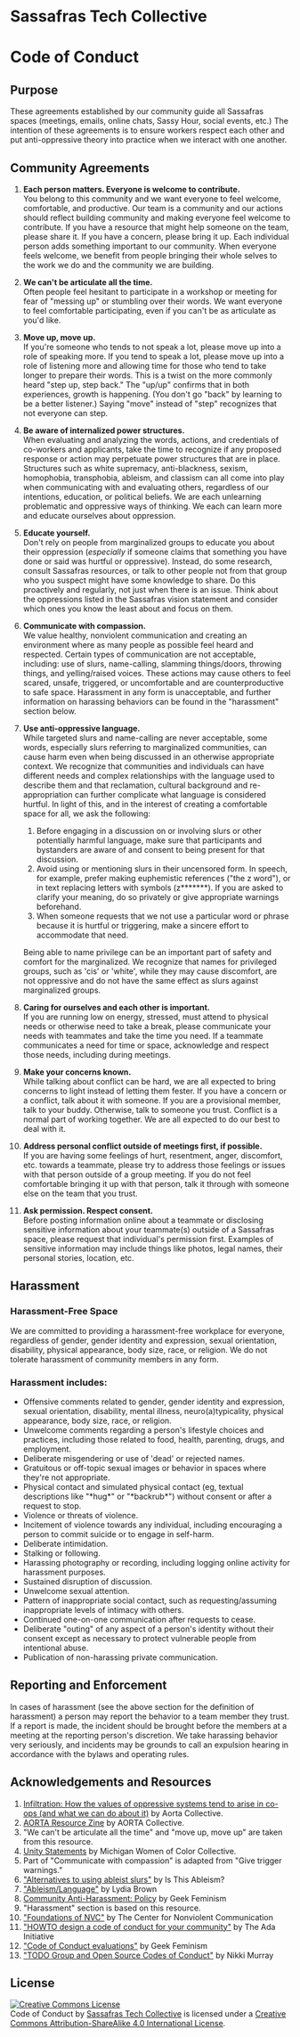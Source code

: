 # Sassafras Tech Collective
# Code of Conduct

## Purpose

These agreements established by our community guide all Sassafras spaces (meetings, emails, online chats, Sassy Hour, social events, etc.) The intention of these agreements is to ensure workers respect each other and put anti-oppressive theory into practice when we interact with one another.

## Community Agreements

1. **Each person matters. Everyone is welcome to contribute.**  
  You belong to this community and we want everyone to feel welcome, comfortable, and productive. Our team is a community and our actions should reflect building community and making everyone feel welcome to contribute. If you have a resource that might help someone on the team, please share it. If you have a concern, please bring it up. Each individual person adds something important to our community. When everyone feels welcome, we benefit from people bringing their whole selves to the work we do and the community we are building.

1. **We can't be articulate all the time.**  
  Often people feel hesitant to participate in a workshop or meeting for fear of "messing up" or stumbling over their words. We want everyone to feel comfortable participating, even if you can't be as articulate as you'd like.

1. **Move up, move up.**  
  If you're someone who tends to not speak a lot, please move up into a role of speaking more. If you tend to speak a lot, please move up into a role of listening more and allowing time for those who tend to take longer to prepare their words. This is a twist on the more commonly heard "step up, step back." The "up/up" confirms that in both experiences, growth is happening. (You don't go "back" by learning to be a better listener.) Saying "move" instead of "step" recognizes that not everyone can step.

1. **Be aware of internalized power structures.**  
  When evaluating and analyzing the words, actions, and credentials of co-workers and applicants, take the time to recognize if any proposed response or action may perpetuate power structures that are in place. Structures such as white supremacy, anti-blackness, sexism, homophobia, transphobia, ableism, and classism can all come into play when communicating with and evaluating others, regardless of our intentions, education, or political beliefs. We are each unlearning problematic and oppressive ways of thinking. We each can learn more and educate ourselves about oppression.

1. **Educate yourself.**  
  Don't rely on people from marginalized groups to educate you about their oppression (*especially* if someone claims that something you have done or said was hurtful or oppressive). Instead, do some research, consult Sassafras resources, or talk to other people not from that group who you suspect might have some knowledge to share. Do this proactively and regularly, not just when there is an issue. Think about the oppressions listed in the Sassafras vision statement and consider which ones you know the least about and focus on them.

1. **Communicate with compassion.**  
  We value healthy, nonviolent communication and creating an environment where as many people as possible feel heard and respected. Certain types of communication are not acceptable, including: use of slurs, name-calling, slamming things/doors, throwing things, and yelling/raised voices. These actions may cause others to feel scared, unsafe, triggered, or uncomfortable and are counterproductive to safe space. Harassment in any form is unacceptable, and further information on harassing behaviors can be found in the "harassment" section below.

1.  **Use anti-oppressive language.**  
    While targeted slurs and name-calling are never acceptable, some words, especially slurs referring to marginalized communities, can cause harm even when being discussed in an otherwise appropriate context. We recognize that communities and individuals can have different needs and complex relationships with the language used to describe them and that reclamation, cultural background and re-appropriation can further complicate what language is considered hurtful. In light of this, and in the interest of creating a comfortable space for all, we ask the following:
      1. Before engaging in a discussion on or involving slurs or other potentially harmful language, make sure that participants and bystanders are aware of and consent to being present for that discussion.
      1. Avoid using or mentioning slurs in their uncensored form. In speech, for example, prefer making euphemistic references ("the z word"), or in text replacing letters with symbols (z\*\*\*\*\*\*\*). If you are asked to clarify your meaning, do so privately or give appropriate warnings beforehand.
      1. When someone requests that we not use a particular word or phrase because it is hurtful or triggering, make a sincere effort to accommodate that need.

     Being able to name privilege can be an important part of safety and comfort for the marginalized. We recognize that names for privileged groups, such as 'cis' or 'white', while they may cause discomfort, are not oppressive and do not have the same effect as slurs against marginalized groups.

1. **Caring for ourselves and each other is important.**  
  If you are running low on energy, stressed, must attend to physical needs or otherwise need to take a break, please communicate your needs with teammates and take the time you need. If a teammate communicates a need for time or space, acknowledge and respect those needs, including during meetings.

1. **Make your concerns known.**  
  While talking about conflict can be hard, we are all expected to bring concerns to light instead of letting them fester. If you have a concern or a conflict, talk about it with someone. If you are a provisional member, talk to your buddy. Otherwise, talk to someone you trust. Conflict is a normal part of working together. We are all expected to do our best to deal with it.

1. **Address personal conflict outside of meetings first, if possible.**  
  If you are having some feelings of hurt, resentment, anger, discomfort, etc. towards a teammate, please try to address those feelings or issues with that person outside of a group meeting. If you do not feel comfortable bringing it up with that person, talk it through with someone else on the team that you trust.

1. **Ask permission. Respect consent.**  
  Before posting information online about a teammate or disclosing sensitive information about your teammate(s) outside of a Sassafras space, please request that individual's permission first. Examples of sensitive information may include things like photos, legal names, their personal stories, location, etc.

## Harassment

### Harassment-Free Space

We are committed to providing a harassment-free workplace for everyone, regardless of gender, gender identity and expression, sexual orientation, disability, physical appearance, body size, race, or religion. We do not tolerate harassment of community members in any form.

### Harassment includes:

-  Offensive comments related to gender, gender identity and expression, sexual orientation, disability, mental illness, neuro(a)typicality, physical appearance, body size, race, or religion.
-  Unwelcome comments regarding a person's lifestyle choices and practices, including those related to food, health, parenting, drugs, and employment.
-  Deliberate misgendering or use of 'dead' or rejected names.
-  Gratuitous or off-topic sexual images or behavior in spaces where they're not appropriate.
-  Physical contact and simulated physical contact (eg, textual descriptions like "\*hug\*" or "\*backrub\*") without consent or after a request to stop.
-  Violence or threats of violence.
-  Incitement of violence towards any individual, including encouraging a person to commit suicide or to engage in self-harm.
-  Deliberate intimidation.
-  Stalking or following.
-  Harassing photography or recording, including logging online activity for harassment purposes.
-  Sustained disruption of discussion.
-  Unwelcome sexual attention.
-  Pattern of inappropriate social contact, such as requesting/assuming inappropriate levels of intimacy with others.
-  Continued one-on-one communication after requests to cease.
-  Deliberate "outing" of any aspect of a person's identity without their consent except as necessary to protect vulnerable people from intentional abuse.
-  Publication of non-harassing private communication.

## Reporting and Enforcement

In cases of harassment (see the above section for the definition of harassment) a person may report the behavior to a team member they trust. If a report is made, the incident should be brought before the members at a meeting at the reporting person's discretion. We take harassing behavior very seriously, and incidents may be grounds to call an expulsion hearing in accordance with the bylaws and operating rules.

## Acknowledgements and Resources

1.  [Infiltration: How the values of oppressive systems tend to arise in co-ops (and what we can do about it)](http://aorta.coop/sites/default/files/infiltration_handout.pdf) by Aorta Collective.
2.  [AORTA Resource Zine](http://aortacollective.org/sites/default/files/resource_zine_v1.pdf) by AORTA Collective.
  1.  "We can't be articulate all the time" and "move up, move up" are taken from this resource.
3.  [Unity Statements](https://mwocc.wordpress.com/unity-statements/) by Michigan Women of Color Collective.
  1.  Part of "Communicate with compassion" is adapted from "Give trigger warnings."
4.  ["Alternatives to using ableist slurs"](http://isthisableism.tumblr.com/sluralternatives) by Is This Ableism?
5.  ["Ableism/Language"](http://www.autistichoya.com/p/ableist-words-and-terms-to-avoid.html) by Lydia Brown
6.  [Community Anti-Harassment: Policy](http://geekfeminism.wikia.com/wiki/Community_anti-harassment/Policy) by Geek Feminism
  1.  "Harassment" section is based on this resource.
7.  ["Foundations of NVC"](http://www.cnvc.org/learn/nvc-foundations) by The Center for Nonviolent Communication
8.  ["HOWTO design a code of conduct for your community"](http://adainitiative.org/2014/02/18/howto-design-a-code-of-conduct-for-your-community/) by The Ada Initiative
9.  ["Code of Conduct evaluations"](http://geekfeminism.wikia.com/wiki/Code_of_conduct_evaluations) by Geek Feminism
10.  ["TODO Group and Open Source Codes of Conduct"](https://modelviewculture.com/news/todo-group-and-open-source-codes-of-conduct) by Nikki Murray

## License

<a rel="license" href="http://creativecommons.org/licenses/by-sa/4.0/"><img alt="Creative Commons License" style="border-width:0" src="https://i.creativecommons.org/l/by-sa/4.0/88x31.png" /></a><br /><span xmlns:dct="http://purl.org/dc/terms/" href="http://purl.org/dc/dcmitype/Text" property="dct:title" rel="dct:type">Code of Conduct</span> by <a xmlns:cc="http://creativecommons.org/ns#" href="http://sassafras.coop" property="cc:attributionName" rel="cc:attributionURL">Sassafras Tech Collective</a> is licensed under a <a rel="license" href="http://creativecommons.org/licenses/by-sa/4.0/">Creative Commons Attribution-ShareAlike 4.0 International License</a>.
